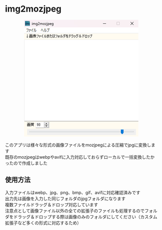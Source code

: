 # img2mozjpeg

<p align="center">
  <img src="./screenshot.jpg" />
</p>

このアプリは様々な形式の画像ファイルをmozjpegによる圧縮でjpgに変換します  
既存のmozjpegはwebpやavifに入力対応しておらずローカルで一括変換したかったので作成しました  

## 使用方法
 入力ファイルはwebp、jpg、png、bmp、gif、avifに対応確認済みです  
出力先は画像を入力した同じフォルダのjpgフォルダになります  
複数ファイルドラッグ＆ドロップ対応しています  
注意点として画像ファイル以外の全ての拡張子のファイルも処理するのでフォルダをドラッグ＆ドロップする際は画像のみのフォルダにしてください（カスタム拡張子など多くの形式に対応するため）   
